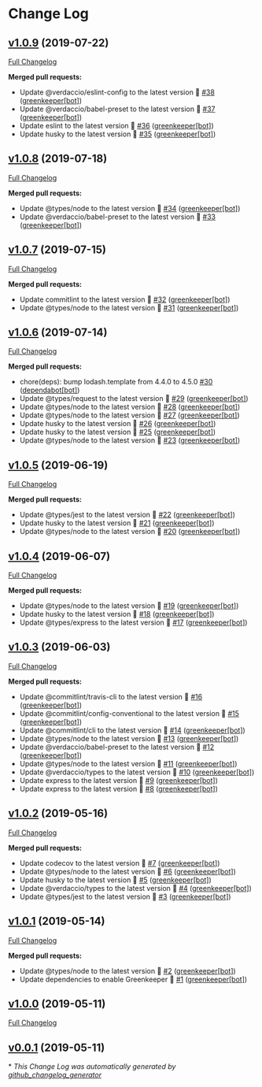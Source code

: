 # Change Log

## [v1.0.9](https://github.com/honzahommer/verdaccio-https/tree/v1.0.9) (2019-07-22)
[Full Changelog](https://github.com/honzahommer/verdaccio-https/compare/v1.0.8...v1.0.9)

**Merged pull requests:**

- Update @verdaccio/eslint-config to the latest version 🚀 [\#38](https://github.com/honzahommer/verdaccio-https/pull/38) ([greenkeeper[bot]](https://github.com/apps/greenkeeper))
- Update @verdaccio/babel-preset to the latest version 🚀 [\#37](https://github.com/honzahommer/verdaccio-https/pull/37) ([greenkeeper[bot]](https://github.com/apps/greenkeeper))
- Update eslint to the latest version 🚀 [\#36](https://github.com/honzahommer/verdaccio-https/pull/36) ([greenkeeper[bot]](https://github.com/apps/greenkeeper))
- Update husky to the latest version 🚀 [\#35](https://github.com/honzahommer/verdaccio-https/pull/35) ([greenkeeper[bot]](https://github.com/apps/greenkeeper))

## [v1.0.8](https://github.com/honzahommer/verdaccio-https/tree/v1.0.8) (2019-07-18)
[Full Changelog](https://github.com/honzahommer/verdaccio-https/compare/v1.0.7...v1.0.8)

**Merged pull requests:**

- Update @types/node to the latest version 🚀 [\#34](https://github.com/honzahommer/verdaccio-https/pull/34) ([greenkeeper[bot]](https://github.com/apps/greenkeeper))
- Update @verdaccio/babel-preset to the latest version 🚀 [\#33](https://github.com/honzahommer/verdaccio-https/pull/33) ([greenkeeper[bot]](https://github.com/apps/greenkeeper))

## [v1.0.7](https://github.com/honzahommer/verdaccio-https/tree/v1.0.7) (2019-07-15)
[Full Changelog](https://github.com/honzahommer/verdaccio-https/compare/v1.0.6...v1.0.7)

**Merged pull requests:**

- Update commitlint to the latest version 🚀 [\#32](https://github.com/honzahommer/verdaccio-https/pull/32) ([greenkeeper[bot]](https://github.com/apps/greenkeeper))
- Update @types/node to the latest version 🚀 [\#31](https://github.com/honzahommer/verdaccio-https/pull/31) ([greenkeeper[bot]](https://github.com/apps/greenkeeper))

## [v1.0.6](https://github.com/honzahommer/verdaccio-https/tree/v1.0.6) (2019-07-14)
[Full Changelog](https://github.com/honzahommer/verdaccio-https/compare/v1.0.5...v1.0.6)

**Merged pull requests:**

- chore\(deps\): bump lodash.template from 4.4.0 to 4.5.0 [\#30](https://github.com/honzahommer/verdaccio-https/pull/30) ([dependabot[bot]](https://github.com/apps/dependabot))
- Update @types/request to the latest version 🚀 [\#29](https://github.com/honzahommer/verdaccio-https/pull/29) ([greenkeeper[bot]](https://github.com/apps/greenkeeper))
- Update @types/node to the latest version 🚀 [\#28](https://github.com/honzahommer/verdaccio-https/pull/28) ([greenkeeper[bot]](https://github.com/apps/greenkeeper))
- Update @types/node to the latest version 🚀 [\#27](https://github.com/honzahommer/verdaccio-https/pull/27) ([greenkeeper[bot]](https://github.com/apps/greenkeeper))
- Update husky to the latest version 🚀 [\#26](https://github.com/honzahommer/verdaccio-https/pull/26) ([greenkeeper[bot]](https://github.com/apps/greenkeeper))
- Update husky to the latest version 🚀 [\#25](https://github.com/honzahommer/verdaccio-https/pull/25) ([greenkeeper[bot]](https://github.com/apps/greenkeeper))
- Update @types/node to the latest version 🚀 [\#23](https://github.com/honzahommer/verdaccio-https/pull/23) ([greenkeeper[bot]](https://github.com/apps/greenkeeper))

## [v1.0.5](https://github.com/honzahommer/verdaccio-https/tree/v1.0.5) (2019-06-19)
[Full Changelog](https://github.com/honzahommer/verdaccio-https/compare/v1.0.4...v1.0.5)

**Merged pull requests:**

- Update @types/jest to the latest version 🚀 [\#22](https://github.com/honzahommer/verdaccio-https/pull/22) ([greenkeeper[bot]](https://github.com/apps/greenkeeper))
- Update husky to the latest version 🚀 [\#21](https://github.com/honzahommer/verdaccio-https/pull/21) ([greenkeeper[bot]](https://github.com/apps/greenkeeper))
- Update @types/node to the latest version 🚀 [\#20](https://github.com/honzahommer/verdaccio-https/pull/20) ([greenkeeper[bot]](https://github.com/apps/greenkeeper))

## [v1.0.4](https://github.com/honzahommer/verdaccio-https/tree/v1.0.4) (2019-06-07)
[Full Changelog](https://github.com/honzahommer/verdaccio-https/compare/v1.0.3...v1.0.4)

**Merged pull requests:**

- Update @types/node to the latest version 🚀 [\#19](https://github.com/honzahommer/verdaccio-https/pull/19) ([greenkeeper[bot]](https://github.com/apps/greenkeeper))
- Update husky to the latest version 🚀 [\#18](https://github.com/honzahommer/verdaccio-https/pull/18) ([greenkeeper[bot]](https://github.com/apps/greenkeeper))
- Update @types/express to the latest version 🚀 [\#17](https://github.com/honzahommer/verdaccio-https/pull/17) ([greenkeeper[bot]](https://github.com/apps/greenkeeper))

## [v1.0.3](https://github.com/honzahommer/verdaccio-https/tree/v1.0.3) (2019-06-03)
[Full Changelog](https://github.com/honzahommer/verdaccio-https/compare/v1.0.2...v1.0.3)

**Merged pull requests:**

- Update @commitlint/travis-cli to the latest version 🚀 [\#16](https://github.com/honzahommer/verdaccio-https/pull/16) ([greenkeeper[bot]](https://github.com/apps/greenkeeper))
- Update @commitlint/config-conventional to the latest version 🚀 [\#15](https://github.com/honzahommer/verdaccio-https/pull/15) ([greenkeeper[bot]](https://github.com/apps/greenkeeper))
- Update @commitlint/cli to the latest version 🚀 [\#14](https://github.com/honzahommer/verdaccio-https/pull/14) ([greenkeeper[bot]](https://github.com/apps/greenkeeper))
- Update @types/node to the latest version 🚀 [\#13](https://github.com/honzahommer/verdaccio-https/pull/13) ([greenkeeper[bot]](https://github.com/apps/greenkeeper))
- Update @verdaccio/babel-preset to the latest version 🚀 [\#12](https://github.com/honzahommer/verdaccio-https/pull/12) ([greenkeeper[bot]](https://github.com/apps/greenkeeper))
- Update @types/node to the latest version 🚀 [\#11](https://github.com/honzahommer/verdaccio-https/pull/11) ([greenkeeper[bot]](https://github.com/apps/greenkeeper))
- Update @verdaccio/types to the latest version 🚀 [\#10](https://github.com/honzahommer/verdaccio-https/pull/10) ([greenkeeper[bot]](https://github.com/apps/greenkeeper))
- Update express to the latest version 🚀 [\#9](https://github.com/honzahommer/verdaccio-https/pull/9) ([greenkeeper[bot]](https://github.com/apps/greenkeeper))
- Update express to the latest version 🚀 [\#8](https://github.com/honzahommer/verdaccio-https/pull/8) ([greenkeeper[bot]](https://github.com/apps/greenkeeper))

## [v1.0.2](https://github.com/honzahommer/verdaccio-https/tree/v1.0.2) (2019-05-16)
[Full Changelog](https://github.com/honzahommer/verdaccio-https/compare/v1.0.1...v1.0.2)

**Merged pull requests:**

- Update codecov to the latest version 🚀 [\#7](https://github.com/honzahommer/verdaccio-https/pull/7) ([greenkeeper[bot]](https://github.com/apps/greenkeeper))
- Update @types/node to the latest version 🚀 [\#6](https://github.com/honzahommer/verdaccio-https/pull/6) ([greenkeeper[bot]](https://github.com/apps/greenkeeper))
- Update husky to the latest version 🚀 [\#5](https://github.com/honzahommer/verdaccio-https/pull/5) ([greenkeeper[bot]](https://github.com/apps/greenkeeper))
- Update @verdaccio/types to the latest version 🚀 [\#4](https://github.com/honzahommer/verdaccio-https/pull/4) ([greenkeeper[bot]](https://github.com/apps/greenkeeper))
- Update @types/jest to the latest version 🚀 [\#3](https://github.com/honzahommer/verdaccio-https/pull/3) ([greenkeeper[bot]](https://github.com/apps/greenkeeper))

## [v1.0.1](https://github.com/honzahommer/verdaccio-https/tree/v1.0.1) (2019-05-14)
[Full Changelog](https://github.com/honzahommer/verdaccio-https/compare/v1.0.0...v1.0.1)

**Merged pull requests:**

- Update @types/node to the latest version 🚀 [\#2](https://github.com/honzahommer/verdaccio-https/pull/2) ([greenkeeper[bot]](https://github.com/apps/greenkeeper))
- Update dependencies to enable Greenkeeper 🌴 [\#1](https://github.com/honzahommer/verdaccio-https/pull/1) ([greenkeeper[bot]](https://github.com/apps/greenkeeper))

## [v1.0.0](https://github.com/honzahommer/verdaccio-https/tree/v1.0.0) (2019-05-11)
[Full Changelog](https://github.com/honzahommer/verdaccio-https/compare/v0.0.1...v1.0.0)

## [v0.0.1](https://github.com/honzahommer/verdaccio-https/tree/v0.0.1) (2019-05-11)


\* *This Change Log was automatically generated by [github_changelog_generator](https://github.com/skywinder/Github-Changelog-Generator)*